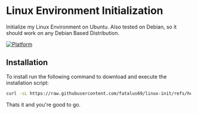 # Linux Environment Initialization

Initialize my Linux Environment on Ubuntu. Also tested on Debian, so it should work on any Debian Based Distribution.

[![Platform](https://img.shields.io/badge/Ubuntu-E95420?style=flat&logo=ubuntu&logoColor=white)](https://ubuntu.com/desktop/flavours)

## Installation

To install run the following command to download and execute the installation script:

```sh
curl -sL https://raw.githubusercontent.com/fatalus69/linux-init/refs/heads/master/install.sh | bash
```

Thats it and you're good to go.
